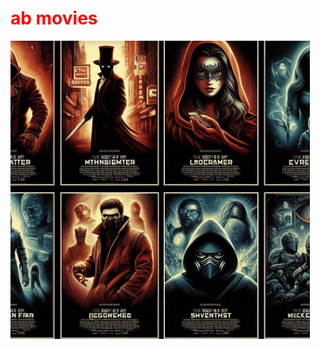 <html>
<head>
<title>ab movies</title>
  
<h1 style="color: red">ab movies</h1>
</head>
<body>
  <style>
body{

 background-image: url('mm.PNG');

</style>
<a href="https://www.youtube.com/watch?v=kz14kV25Nk8"><img src="mm.PNG"></a>
</body>

</html>
